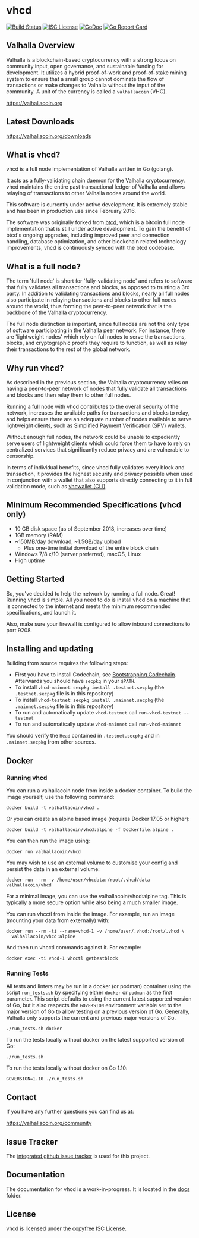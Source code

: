 vhcd
====

[![Build Status](https://travis-ci.org/valhallacoin/vhcd.png?branch=master)](https://travis-ci.org/valhallacoin/vhcd)
[![ISC License](http://img.shields.io/badge/license-ISC-blue.svg)](http://copyfree.org)
[![GoDoc](https://img.shields.io/badge/godoc-reference-blue.svg)](http://godoc.org/github.com/valhallacoin/vhcd)
[![Go Report Card](https://goreportcard.com/badge/github.com/valhallacoin/vhcd)](https://goreportcard.com/report/github.com/valhallacoin/vhcd)

## Valhalla Overview

Valhalla is a blockchain-based cryptocurrency with a strong focus on community
input, open governance, and sustainable funding for development. It utilizes a
hybrid proof-of-work and proof-of-stake mining system to ensure that a small
group cannot dominate the flow of transactions or make changes to Valhalla without
the input of the community.  A unit of the currency is called a `valhallacoin` (VHC).

https://valhallacoin.org

## Latest Downloads

https://valhallacoin.org/downloads

## What is vhcd?

vhcd is a full node implementation of Valhalla written in Go (golang).

It acts as a fully-validating chain daemon for the Valhalla cryptocurrency.  vhcd
maintains the entire past transactional ledger of Valhalla and allows relaying of
transactions to other Valhalla nodes around the world.

This software is currently under active development.  It is extremely stable and
has been in production use since February 2016.

The software was originally forked from [btcd](https://github.com/btcsuite/btcd),
which is a bitcoin full node implementation that is still under active
development.  To gain the benefit of btcd's ongoing upgrades, including improved
peer and connection handling, database optimization, and other blockchain
related technology improvements, vhcd is continuously synced with the btcd
codebase.

## What is a full node?

The term 'full node' is short for 'fully-validating node' and refers to software
that fully validates all transactions and blocks, as opposed to trusting a 3rd
party.  In addition to validating transactions and blocks, nearly all full nodes
also participate in relaying transactions and blocks to other full nodes around
the world, thus forming the peer-to-peer network that is the backbone of the
Valhalla cryptocurrency.

The full node distinction is important, since full nodes are not the only type
of software participating in the Valhalla peer network. For instance, there are
'lightweight nodes' which rely on full nodes to serve the transactions, blocks,
and cryptographic proofs they require to function, as well as relay their
transactions to the rest of the global network.

## Why run vhcd?

As described in the previous section, the Valhalla cryptocurrency relies on having
a peer-to-peer network of nodes that fully validate all transactions and blocks
and then relay them to other full nodes.

Running a full node with vhcd contributes to the overall security of the
network, increases the available paths for transactions and blocks to relay,
and helps ensure there are an adequate number of nodes available to serve
lightweight clients, such as Simplified Payment Verification (SPV) wallets.

Without enough full nodes, the network could be unable to expediently serve
users of lightweight clients which could force them to have to rely on
centralized services that significantly reduce privacy and are vulnerable to
censorship.

In terms of individual benefits, since vhcd fully validates every block and
transaction, it provides the highest security and privacy possible when used in
conjunction with a wallet that also supports directly connecting to it in full
validation mode, such as [vhcwallet (CLI)](https://github.com/valhallacoin/vhcwallet).

## Minimum Recommended Specifications (vhcd only)

* 10 GB disk space (as of September 2018, increases over time)
* 1GB memory (RAM)
* ~150MB/day download, ~1.5GB/day upload
  * Plus one-time initial download of the entire block chain
* Windows 7/8.x/10 (server preferred), macOS, Linux
* High uptime

## Getting Started

So, you've decided to help the network by running a full node.  Great!  Running
vhcd is simple.  All you need to do is install vhcd on a machine that is
connected to the internet and meets the minimum recommended specifications, and
launch it.

Also, make sure your firewall is configured to allow inbound connections to port
9208.

<a name="Installation" />

## Installing and updating

Building from source requires the following steps:

- First you have to install Codechain, see [Bootstrapping
  Codechain](https://github.com/frankbraun/codechain/blob/master/doc/bootstrapping.md). Afterwards you should have `secpkg` in your `$PATH`.
- To install `vhcd-mainnet`: `secpkg install .testnet.secpkg`
  (the `.testnet.secpkg` file is in this repository)
- To install `vhcd-testnet`: `secpkg install .mainnet.secpkg`
  (the `.mainnet.secpkg` file is in this repository)
- To run and automatically update `vhcd-testnet` call
  `run-vhcd-testnet --testnet`
- To run and automatically update `vhcd-mainnet` call
  `run-vhcd-mainnet`

You should verify the `Head` contained in `.testnet.secpkg` and in
`.mainnet.secpkg` from other sources.

## Docker

### Running vhcd

You can run a valhallacoin node from inside a docker container.  To build the image
yourself, use the following command:

```
docker build -t valhallacoin/vhcd .
```

Or you can create an alpine based image (requires Docker 17.05 or higher):

```
docker build -t valhallacoin/vhcd:alpine -f Dockerfile.alpine .
```

You can then run the image using:

```
docker run valhallacoin/vhcd
```

You may wish to use an external volume to customise your config and persist the
data in an external volume:

```
docker run --rm -v /home/user/vhcdata:/root/.vhcd/data valhallacoin/vhcd
```

For a minimal image, you can use the valhallacoin/vhcd:alpine tag.  This is typically
a more secure option while also being a much smaller image.

You can run vhcctl from inside the image.  For example, run an image (mounting
your data from externally) with:

```
docker run --rm -ti --name=vhcd-1 -v /home/user/.vhcd:/root/.vhcd \
  valhallacoin/vhcd:alpine
```

And then run vhcctl commands against it.  For example:

```
docker exec -ti vhcd-1 vhcctl getbestblock
```

### Running Tests

All tests and linters may be run in a docker (or podman) container using the
script `run_tests.sh` by specifying either `docker` or `podman` as the first
parameter.  This script defaults to using the current latest supported version
of Go, but it also respects the `GOVERSION` environment variable set to the
major version of Go to allow testing on a previous version of Go.  Generally,
Valhalla only supports the current and previous major versions of Go.

```
./run_tests.sh docker
```

To run the tests locally without docker on the latest supported version of Go:

```
./run_tests.sh
```

To run the tests locally without docker on Go 1.10:

```
GOVERSION=1.10 ./run_tests.sh
```

## Contact

If you have any further questions you can find us at:

https://valhallacoin.org/community

## Issue Tracker

The [integrated github issue tracker](https://github.com/valhallacoin/vhcd/issues)
is used for this project.

## Documentation

The documentation for vhcd is a work-in-progress.  It is located in the
[docs](https://github.com/valhallacoin/vhcd/tree/master/docs) folder.

## License

vhcd is licensed under the [copyfree](http://copyfree.org) ISC License.
